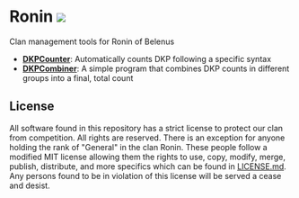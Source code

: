 # Ronin <img src="https://img.shields.io/badge/license-all%20rights%20reserved-blue.svg">
Clan management tools for Ronin of Belenus

* **<a href="DKPCounter/README.md">DKPCounter</a>**: Automatically counts DKP following a specific syntax
* **<a href="DKPCombiner/README.md">DKPCombiner</a>**: A simple program that combines DKP counts in different groups into a final, total count

## License
All software found in this repository has a strict license to protect our clan from competition. All rights are reserved. There is an exception for anyone holding the rank of "General" in the clan Ronin. These people follow a modified MIT license allowing them the rights to use, copy, modify, merge, publish, distribute, and more specifics which can be found in <a href="LICENSE.md">LICENSE.md</a>. Any persons found to be in violation of this license will be served a cease and desist.
